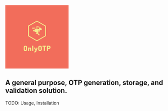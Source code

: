 <img src="https://raw.githubusercontent.com/OnlyOTP/OnlyOtpAssets/master/images/facebook_profile_image.png" alt="OnlyOTP Logo" width="200" />

## A general purpose, OTP generation, storage, and validation solution. 

TODO: Usage, Installation
